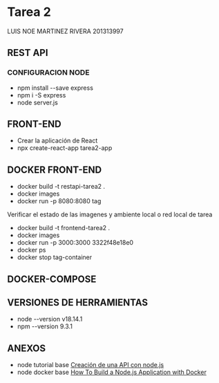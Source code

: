 # Tarea 2

LUIS NOE MARTINEZ RIVERA 201313997

## REST API

### CONFIGURACION NODE

+ npm install --save express
+ npm i -S express
+ node server.js

## FRONT-END

+ Crear la aplicación de React
+ npx create-react-app tarea2-app

## DOCKER FRONT-END

+ docker build -t restapi-tarea2 . 
+ docker images
+ docker run -p 8080:8080 tag

Verificar el estado de las imagenes y ambiente local o red local de tarea

+ docker build -t frontend-tarea2 . 
+ docker images
+ docker run -p 3000:3000 3322f48e18e0
+ docker ps
+ docker stop tag-container

## DOCKER-COMPOSE



## VERSIONES DE HERRAMIENTAS

+ node --version v18.14.1
+ npm --version 9.3.1

## ANEXOS

+ node tutorial base [Creación de una API con node.js](https://juanda.gitbooks.io/webapps/content/api/creacion_de_una_api_con_nodejs.html)
+ node docker base [How To Build a Node.js Application with Docker](https://www.digitalocean.com/community/tutorials/how-to-build-a-node-js-application-with-docker)